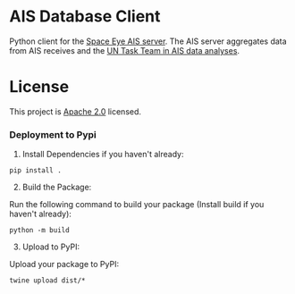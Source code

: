 # AIS Database Client

Python client for the [Space Eye AIS server](). The AIS server aggregates data from AIS receives and the [UN Task Team in AIS data analyses](https://unstats.un.org/bigdata/task-teams/ais/index.cshtml).

# License

This project is [Apache 2.0](LICENSE.txt) licensed.


### Deployment to Pypi
1. Install Dependencies if you haven't already:

```
pip install .
```

2. Build the Package:

Run the following command to build your package (Install build if you haven't already):
``` 
python -m build
```
3. Upload to PyPI:

Upload your package to PyPI:
```
twine upload dist/*
```